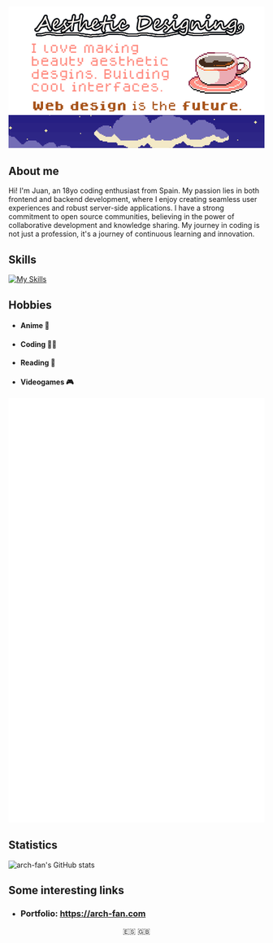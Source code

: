 ![Profile](./resources/ghreadme.png)

## About me

Hi! I'm Juan, an 18yo coding enthusiast from Spain. My passion lies in both frontend and backend development, where I enjoy creating seamless user experiences and robust server-side applications. I have a strong commitment to open source communities, believing in the power of collaborative development and knowledge sharing. My journey in coding is not just a profession, it's a journey of continuous learning and innovation.

## Skills

[![My Skills](https://skillicons.dev/icons?i=js,ts,html,css,astro,nextjs,react,svelte,tailwind,docker,express,nodejs,py,mongodb,rust,linux,git,github,githubactions,vercel,bots,discord,ps,ae&perline=14)](https://skillicons.dev)

## Hobbies

- #### **Anime** 🍙
- #### **Coding** 🧑‍💻
- #### **Reading** 📖
- #### **Videogames** 🎮

![Anilist Metrics](./resources/metrics.plugin.anilist.svg)

## Statistics

![arch-fan's GitHub stats](https://github-readme-stats.vercel.app/api?username=arch-fan&show_icons=true&theme=radical)

## Some interesting links

- ### **Portfolio**: https://arch-fan.com

<p align="center">
    🇪🇸 🇬🇧
</p>
